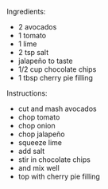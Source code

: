 Ingredients:
- 2 avocados
- 1 tomato
- 1 lime
- 2 tsp salt
- jalapeño to taste
- 1/2 cup chocolate chips
- 1 tbsp cherry pie filling

Instructions:
- cut and mash avocados
- chop tomato
- chop onion
- chop jalapeño
- squeeze lime
- add salt
- stir in chocolate chips
- and mix well
- top with cherry pie filling
  
